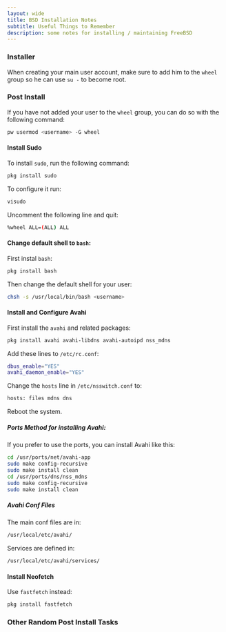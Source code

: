 ```yaml
---
layout: wide
title: BSD Installation Notes
subtitle: Useful Things to Remember
description: some notes for installing / maintaining FreeBSD
---
```


### Installer

When creating your main user account, make sure to add him to the `wheel` group so he can use `su -` to become root.

### Post Install

If you have not added your user to the `wheel` group, you can do so with the following command:

```sh
pw usermod <username> -G wheel
```

#### Install Sudo

To install `sudo`, run the following command:

```sh
pkg install sudo
```
To configure it run:

```sh
visudo
```
Uncomment the following line and quit:

```sh
%wheel ALL=(ALL) ALL
```

#### Change default shell to `bash`:

First instal `bash`:

```sh
pkg install bash
```

Then change the default shell for your user:

```sh
chsh -s /usr/local/bin/bash <username>
```


#### Install and Configure Avahi

First install the `avahi` and related packages:

```sh
pkg install avahi avahi-libdns avahi-autoipd nss_mdns
```

Add these lines to `/etc/rc.conf`:

```sh
dbus_enable="YES"
avahi_daemon_enable="YES"
```
Change the `hosts` line in `/etc/nsswitch.conf` to:

```sh
hosts: files mdns dns
```

Reboot the system.


##### Ports Method for installing Avahi:

If you prefer to use the ports, you can install Avahi like this:

```sh
cd /usr/ports/net/avahi-app
sudo make config-recursive
sudo make install clean
cd /usr/ports/dns/nss_mdns
sudo make config-recursive
sudo make install clean
```

##### Avahi Conf Files

The main conf files are in:

```sh
/usr/local/etc/avahi/
```
Services are defined in:

```sh
/usr/local/etc/avahi/services/
```


#### Install Neofetch

Use `fastfetch` instead:

```sh
pkg install fastfetch
```

### Other Random Post Install Tasks

<script src="https://gist.github.com/maciakl/53f99c9feca751405ff7.js"></script>
